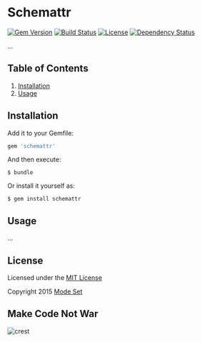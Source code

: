 Schemattr
=========

[![Gem Version](https://img.shields.io/gem/v/schemattr.svg)](http://badge.fury.io/rb/schemattr)
[![Build Status](https://img.shields.io/travis/modeset/schemattr.svg)](https://travis-ci.org/modeset/schemattr)
[![License](https://img.shields.io/badge/license-MIT-brightgreen.svg)](http://opensource.org/licenses/MIT)
[![Dependency Status](https://gemnasium.com/modeset/schemattr.svg)](https://gemnasium.com/modeset/schemattr)

...

## Table of Contents

1. [Installation](#installation)
3. [Usage](#usage)

## Installation

Add it to your Gemfile:
```ruby
gem 'schemattr'
```

And then execute:
```shell
$ bundle
```

Or install it yourself as:
```shell
$ gem install schemattr
```


## Usage

...

## License

Licensed under the [MIT License](http://creativecommons.org/licenses/MIT)

Copyright 2015 [Mode Set](https://github.com/modeset)


## Make Code Not War
![crest](https://secure.gravatar.com/avatar/aa8ea677b07f626479fd280049b0e19f?s=75)
